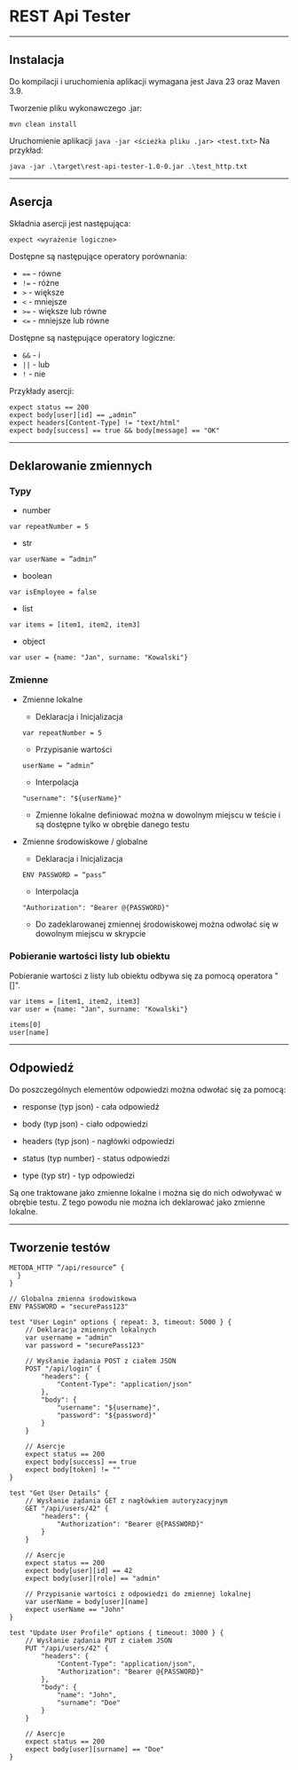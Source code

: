 # REST Api Tester
___
## Instalacja

Do kompilacji i uruchomienia aplikacji wymagana jest Java 23 oraz Maven 3.9.

Tworzenie pliku wykonawczego .jar:
```
mvn clean install
```
Uruchomienie aplikacji `java -jar <ścieżka pliku .jar> <test.txt>`
Na przykład:
```
java -jar .\target\rest-api-tester-1.0-0.jar .\test_http.txt
```

___
## Asercja
Składnia asercji jest następująca:

`expect <wyrażenie logiczne>`

Dostępne są następujące operatory porównania:
- `==` - równe
- `!=` - różne
- `>` - większe
- `<` - mniejsze
- `>=` - większe lub równe
- `<=` - mniejsze lub równe

Dostępne są następujące operatory logiczne:
- `&&` - i
- `||` - lub
- `!` - nie

Przykłady asercji:
```
expect status == 200
expect body[user][id] == „admin”
expect headers[Content-Type] != "text/html"
expect body[success] == true && body[message] == "OK"
```
___
## Deklarowanie zmiennych
### Typy
- number

`var repeatNumber = 5`

- str

`var userName = ”admin”`

- boolean

`var isEmployee = false`

- list

`var items = [item1, item2, item3]`

- object

`var user = {name: "Jan", surname: "Kowalski"}`

### Zmienne
- Zmienne lokalne
    - Deklaracja i Inicjalizacja

  `var repeatNumber = 5`

    - Przypisanie wartości

  `userName = ”admin”`

    - Interpolacja

  `"username": "${userName}"`

    - Zmienne lokalne definiować można w dowolnym miejscu w teście i są dostępne tylko w obrębie danego testu

- Zmienne środowiskowe / globalne

    - Deklaracja i Inicjalizacja

  `ENV PASSWORD = “pass”`

    - Interpolacja

  `"Authorization": "Bearer @{PASSWORD}"`

    - Do zadeklarowanej zmiennej środowiskowej można odwołać się w dowolnym miejscu w skrypcie

### Pobieranie wartości listy lub obiektu
Pobieranie wartości z listy lub obiektu odbywa się za pomocą operatora "[]".

```
var items = [item1, item2, item3]
var user = {name: "Jan", surname: "Kowalski"}

items[0]
user[name]
```
___
## Odpowiedź

Do poszczególnych elementów odpowiedzi można odwołać się za pomocą:

- response (typ json) - cała odpowiedź

- body (typ json) - ciało odpowiedzi

- headers (typ json) - nagłówki odpowiedzi

- status (typ number) - status odpowiedzi

- type (typ str) - typ odpowiedzi

Są one traktowane jako zmienne lokalne i można się do nich odwoływać w obrębie testu.
Z tego powodu nie można ich deklarować jako zmienne lokalne.
___
## Tworzenie testów

```test <nazwa> {
METODA_HTTP ”/api/resource” {
  }
}
```

```
// Globalna zmienna środowiskowa
ENV PASSWORD = "securePass123"

test "User Login" options { repeat: 3, timeout: 5000 } {
    // Deklaracja zmiennych lokalnych
    var username = "admin"
    var password = "securePass123"
    
    // Wysłanie żądania POST z ciałem JSON
    POST "/api/login" {
        "headers": {
            "Content-Type": "application/json"
        },
        "body": {
            "username": "${username}",
            "password": "${password}"
        }
    }
    
    // Asercje
    expect status == 200
    expect body[success] == true
    expect body[token] != ""
}

test "Get User Details" {
    // Wysłanie żądania GET z nagłówkiem autoryzacyjnym
    GET "/api/users/42" {
        "headers": {
            "Authorization": "Bearer @{PASSWORD}"
        }
    }
    
    // Asercje
    expect status == 200
    expect body[user][id] == 42
    expect body[user][role] == "admin"
    
    // Przypisanie wartości z odpowiedzi do zmiennej lokalnej
    var userName = body[user][name]
    expect userName == "John"
}

test "Update User Profile" options { timeout: 3000 } {
    // Wysłanie żądania PUT z ciałem JSON
    PUT "/api/users/42" {
        "headers": {
            "Content-Type": "application/json",
            "Authorization": "Bearer @{PASSWORD}"
        },
        "body": {
            "name": "John",
            "surname": "Doe"
        }
    }
    
    // Asercje
    expect status == 200
    expect body[user][surname] == "Doe"
}
```
